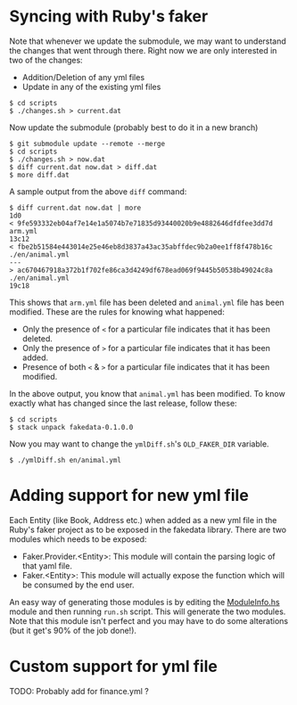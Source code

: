 # Syncing with Ruby's faker

Note that whenever we update the submodule, we may want to understand
the changes that went through there. Right now we are only interested
in two of the changes:
* Addition/Deletion of any yml files
* Update in any of the existing yml files

``` shellsession
$ cd scripts
$ ./changes.sh > current.dat
```

Now update the submodule (probably best to do it in a new branch)

``` shellsession
$ git submodule update --remote --merge
$ cd scripts
$ ./changes.sh > now.dat
$ diff current.dat now.dat > diff.dat
$ more diff.dat
```

A sample output from the above `diff` command:

``` shellsession
$ diff current.dat now.dat | more
1d0
< 9fe593332eb04af7e14e1a5074b7e71835d93440020b9e4882646dfdfee3dd7d  arm.yml
13c12
< fbe2b51584e443014e25e46eb8d3837a43ac35abffdec9b2a0ee1ff8f478b16c  ./en/animal.yml
---
> ac670467918a372b1f702fe86ca3d4249df678ead069f9445b50538b49024c8a  ./en/animal.yml
19c18
```

This shows that `arm.yml` file has been deleted and `animal.yml` file
has been modified. These are the rules for knowing what happened:
* Only the presence of `<` for a particular file indicates that it has
  been deleted.
* Only the presence of `>` for a particular file indicates that it has
  been added.
* Presence of both `<` & `>` for a particular file indicates that it
  has been modified.

In the above output, you know that `animal.yml` has been modified. To
know exactly what has changed since the last release, follow these:

``` shellsession
$ cd scripts
$ stack unpack fakedata-0.1.0.0
```

Now you may want to change the `ymlDiff.sh`'s `OLD_FAKER_DIR` variable.

``` shellsession
$ ./ymlDiff.sh en/animal.yml
```

# Adding support for new yml file

Each Entity (like Book, Address etc.) when added as a new yml file in
the Ruby's faker project as to be exposed in the fakedata
library. There are two modules which needs to be exposed:

* Faker.Provider.\<Entity\>: This module will contain the parsing
  logic of that yaml file.
* Faker.\<Entity\>: This module will actually expose the function
  which will be consumed by the end user.

An easy way of generating those modules is by editing the
[ModuleInfo.hs](./scripts/ModuleInfo.hs) module and then running
`run.sh` script. This will generate the two modules. Note that this
module isn't perfect and you may have to do some alterations (but it
get's 90% of the job done!).

# Custom support for yml file

TODO: Probably add for finance.yml ?
